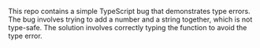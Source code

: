This repo contains a simple TypeScript bug that demonstrates type errors. The bug involves trying to add a number and a string together, which is not type-safe. The solution involves correctly typing the function to avoid the type error.